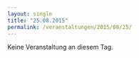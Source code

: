 ```yaml
---
layout: single
title: "25.08.2015"
permalink: /veranstaltungen/2015/08/25/
---
```


Keine Veranstaltung an diesem Tag.
